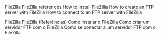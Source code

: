 FileZilla
FileZilla references
How to install FileZilla 
How to create an FTP server with FileZilla 
How to connect to an FTP server with FileZilla 

FileZilla
FileZilla (Referências)
Como instalar o FileZilla 
Como criar um servidor FTP com o FileZilla 
Como se conectar a um servidor FTP com o FileZilla

